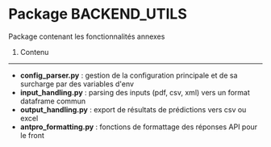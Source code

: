 Package BACKEND_UTILS
=====================

Package contenant les fonctionnalités annexes

1. Contenu
----------

- **config_parser.py** : gestion de la configuration principale et de sa surcharge par des variables d'env
- **input_handling.py** : parsing des inputs (pdf, csv, xml) vers un format dataframe commun
- **output_handling.py** : export de résultats de prédictions vers csv ou excel
- **antpro_formatting.py** : fonctions de formattage des réponses API pour le front
